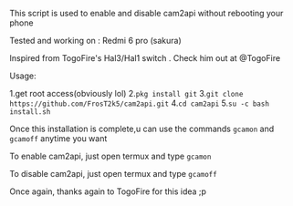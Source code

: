 This script is used to enable and disable cam2api without rebooting your phone

Tested and working on : Redmi 6 pro (sakura)

Inspired from TogoFire's Hal3/Hal1 switch . Check him out at @TogoFire

Usage:

1.get root access(obviously lol)
2.```pkg install git```
3.```git clone https://github.com/FrosT2k5/cam2api.git```
4.```cd cam2api```
5.```su -c bash install.sh```

Once this installation is complete,u can use the commands ```gcamon``` and ```gcamoff``` anytime you want

To enable cam2api, just open termux and type
```gcamon```

To disable cam2api, just open termux and type
```gcamoff```

Once again, thanks again to TogoFire for this idea ;p
